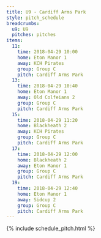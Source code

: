```yaml
---
title: U9 - Cardiff Arms Park
style: pitch_schedule
breadcrumbs:
  u9: U9
  pitches: pitches
items:
  11:
    time: 2018-04-29 10:00
    home: Eton Manor 1
    away: KCH Pirates
    group: Group C
    pitch: Cardiff Arms Park
  13:
    time: 2018-04-29 10:40
    home: Eton Manor 1
    away: Old Colfeians 2
    group: Group C
    pitch: Cardiff Arms Park
  15:
    time: 2018-04-29 11:20
    home: Blackheath 2
    away: KCH Pirates
    group: Group C
    pitch: Cardiff Arms Park
  17:
    time: 2018-04-29 12:00
    home: Blackheath 2
    away: Eton Manor 1
    group: Group C
    pitch: Cardiff Arms Park
  19:
    time: 2018-04-29 12:40
    home: Eton Manor 1
    away: Sidcup 2
    group: Group C
    pitch: Cardiff Arms Park
---
```


{% include schedule_pitch.html %}
